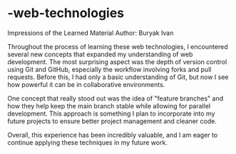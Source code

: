 # -web-technologies
Impressions of the Learned Material
Author: Buryak Ivan

Throughout the process of learning these web technologies, I encountered several new concepts that expanded my understanding of web development. The most surprising aspect was the depth of version control using Git and GitHub, especially the workflow involving forks and pull requests. Before this, I had only a basic understanding of Git, but now I see how powerful it can be in collaborative environments.

One concept that really stood out was the idea of "feature branches" and how they help keep the main branch stable while allowing for parallel development. This approach is something I plan to incorporate into my future projects to ensure better project management and cleaner code.

Overall, this experience has been incredibly valuable, and I am eager to continue applying these techniques in my future work.


